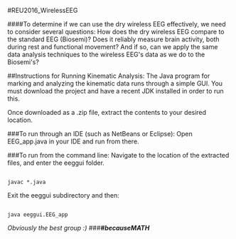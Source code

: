 #REU2016_WirelessEEG

####To determine if we can use the dry wireless EEG effectively, we need to consider several questions: How does the dry wireless EEG compare to the standard EEG (Biosemi)? Does it reliably measure brain activity, both during rest and functional movement? And if so, can we apply the same data analysis techniques to the wireless EEG's data as we do to the Biosemi's?

##Instructions for Running Kinematic Analysis:
The Java program for marking and analyzing the kinematic data runs through a simple GUI. You must download the project and have a recent JDK installed in order to run this.

Once downloaded as a .zip file, extract the contents to your desired location.

###To run through an IDE (such as NetBeans or Eclipse):
Open EEG_app.java in your IDE and run from there.

###To run from the command line:
Navigate to the location of the extracted files, and enter the eeggui folder.
<pre><code>
javac *.java
</code></pre>
Exit the eeggui subdirectory and then:
<pre><code>
java eeggui.EEG_app
</code></pre>

<i>Obviously the best group :)</i>
###<i><b>\#becauseMATH</b></i>
